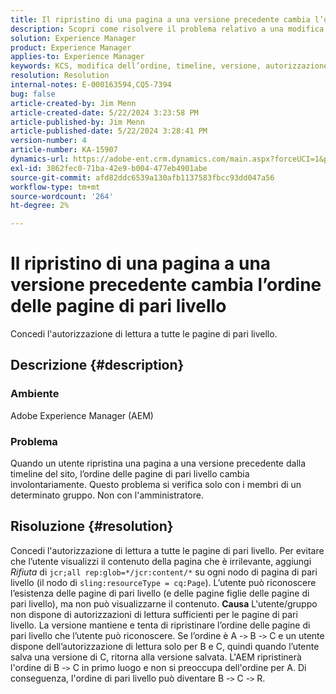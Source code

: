 ```yaml
---
title: Il ripristino di una pagina a una versione precedente cambia l’ordine delle pagine di pari livello
description: Scopri come risolvere il problema relativo a una modifica involontaria dell’ordine delle pagine di pari livello quando un utente ripristina una pagina a una versione precedente dalla timeline del sito.
solution: Experience Manager
product: Experience Manager
applies-to: Experience Manager
keywords: KCS, modifica dell’ordine, timeline, versione, autorizzazione, AEM, Adobe Experience Manager, pagina di pari livello, ripristino, risoluzione dei problemi
resolution: Resolution
internal-notes: E-000163594,CQ5-7394
bug: false
article-created-by: Jim Menn
article-created-date: 5/22/2024 3:23:58 PM
article-published-by: Jim Menn
article-published-date: 5/22/2024 3:28:41 PM
version-number: 4
article-number: KA-15907
dynamics-url: https://adobe-ent.crm.dynamics.com/main.aspx?forceUCI=1&pagetype=entityrecord&etn=knowledgearticle&id=ad7ff04c-4f18-ef11-9f8a-6045bd006268
exl-id: 3862fec0-71ba-42e9-b004-477eb4901abe
source-git-commit: afd82ddc6539a130afb1137583fbcc93dd047a56
workflow-type: tm+mt
source-wordcount: '264'
ht-degree: 2%

---
```


# Il ripristino di una pagina a una versione precedente cambia l’ordine delle pagine di pari livello


Concedi l&#39;autorizzazione di lettura a tutte le pagine di pari livello.

## Descrizione {#description}


### <b>Ambiente</b>

Adobe Experience Manager (AEM)



### <b>Problema</b>

Quando un utente ripristina una pagina a una versione precedente dalla timeline del sito, l’ordine delle pagine di pari livello cambia involontariamente. Questo problema si verifica solo con i membri di un determinato gruppo. Non con l&#39;amministratore.


## Risoluzione {#resolution}


Concedi l&#39;autorizzazione di lettura a tutte le pagine di pari livello. Per evitare che l’utente visualizzi il contenuto della pagina che è irrilevante, aggiungi *Rifiuta* di `jcr;all rep:glob=*/jcr:content/*` su ogni nodo di pagina di pari livello (il nodo di `sling:resourceType = cq:Page`). L’utente può riconoscere l’esistenza delle pagine di pari livello (e delle pagine figlie delle pagine di pari livello), ma non può visualizzarne il contenuto.
<b>Causa</b>
L&#39;utente/gruppo non dispone di autorizzazioni di lettura sufficienti per le pagine di pari livello. La versione mantiene e tenta di ripristinare l’ordine delle pagine di pari livello che l’utente può riconoscere. Se l’ordine è A -`>`  B -`>`  C e un utente dispone dell’autorizzazione di lettura solo per B e C, quindi quando l’utente salva una versione di C, ritorna alla versione salvata. L&#39;AEM ripristinerà l&#39;ordine di B -`>`  C in primo luogo e non si preoccupa dell&#39;ordine per A. Di conseguenza, l&#39;ordine di pari livello può diventare B -`>`  C -`>`  R.
